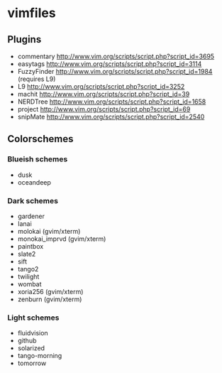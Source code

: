 # vimfiles

## Plugins

* commentary http://www.vim.org/scripts/script.php?script_id=3695
* easytags http://www.vim.org/scripts/script.php?script_id=3114
* FuzzyFinder http://www.vim.org/scripts/script.php?script_id=1984 (requires L9)
* L9 http://www.vim.org/scripts/script.php?script_id=3252
* machit http://www.vim.org/scripts/script.php?script_id=39
* NERDTree http://www.vim.org/scripts/script.php?script_id=1658
* project http://www.vim.org/scripts/script.php?script_id=69
* snipMate http://www.vim.org/scripts/script.php?script_id=2540

## Colorschemes

### Blueish schemes

* dusk
* oceandeep

### Dark schemes

* gardener
* lanai
* molokai (gvim/xterm)
* monokai_imprvd (gvim/xterm)
* paintbox
* slate2
* sift
* tango2
* twilight
* wombat
* xoria256 (gvim/xterm)
* zenburn (gvim/xterm)

### Light schemes

* fluidvision
* github
* solarized
* tango-morning
* tomorrow
